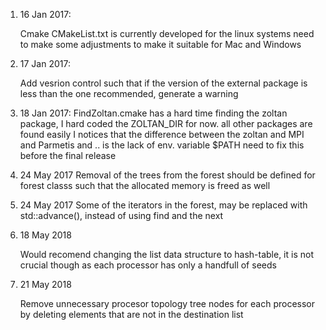 
1) 16 Jan 2017: 
	
	Cmake CMakeList.txt is currently developed for the linux systems
        need to make some adjustments to make it suitable for Mac and Windows

2) 17 Jan 2017:

	Add vesrion control such that if the version of the external package is less than the one recommended, generate a warning
 
3) 18 Jan 2017:
	FindZoltan.cmake has a hard time finding the zoltan package, I hard coded the ZOLTAN_DIR for now. all other packages are found easily
	I notices that the difference between the zoltan and MPI and Parmetis and .. is the lack of env. variable $PATH
	need to fix this before the final release

4) 24 May 2017 
        Removal of the trees from the forest should be defined for forest classs such that the allocated memory is freed as well

5) 24 May 2017 
	Some of the iterators  in the forest, may be replaced with std::advance(), instead of using find and the next  

6) 18 May 2018 

	Would recomend changing the list data structure to hash-table, it is not crucial though as each processor has only 
	a handfull of seeds	

7) 21 May 2018 

	Remove  unnecessary procesor topology tree nodes for each processor
        by deleting elements that are not in the destination list
